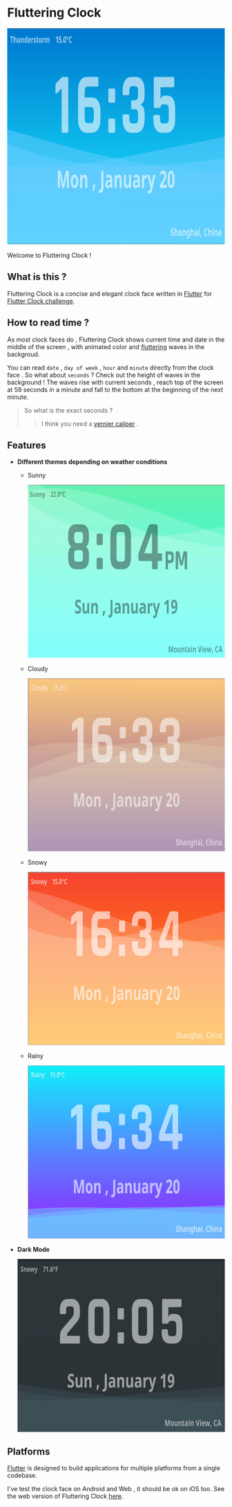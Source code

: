 # Fluttering Clock

<center>
    <img src='fluttering_clock/assets/images/main.png' height = '500'>
</center>

Welcome to Fluttering Clock !

## What is this ?

Fluttering Clock is a concise and elegant clock face written in [Flutter](https://flutter.dev/) for [Flutter Clock challenge](https://flutter.dev/clock).

## How to read time ?

As most clock faces do , Fluttering Clock shows current time and date in the middle of the screen , with animated color and [fluttering]('' "That's how the clock face got it's name") waves in the backgroud.

You can read `date` , `day of week` , `hour` and `minute` directly from the clock face . So what about `seconds` ? Check out the height of waves in the background ! The waves rise with current seconds , reach top of the screen at 59 seconds in a minute and fall to the bottom at the beginning of the next minute.

>So what is the exact seconds ?
>>I think you need a [vernier caliper]('' 'just kidding') .

## Features

* **Different themes depending on weather conditions**
  
  * Sunny

    <img src='fluttering_clock/assets/images/sunny.jpg' height = '400'>

  * Cloudy

    <img src='fluttering_clock/assets/images/cloudy.png' height = '400'>

  * Snowy

    <img src='fluttering_clock/assets/images/snowy.png' height = '400'>

  * Rainy

    <img src='fluttering_clock/assets/images/rainy.png' height = '400'>

* **Dark Mode**

    <img src='fluttering_clock/assets/images/dark.jpg' height = '400'>


## Platforms
[Flutter](https://flutter.dev/) is designed to build applications for multiple platforms from a single codebase.

I've test the clock face on Android and Web , it should be ok on iOS too. See the web version of Fluttering Clock [here](http://fluttering-clock.firebaseapp.com/#/).